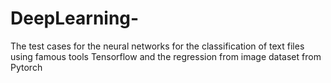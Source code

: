 # DeepLearning-
The test cases for the neural networks for the classification of text files using famous tools Tensorflow and the regression from image dataset from Pytorch
